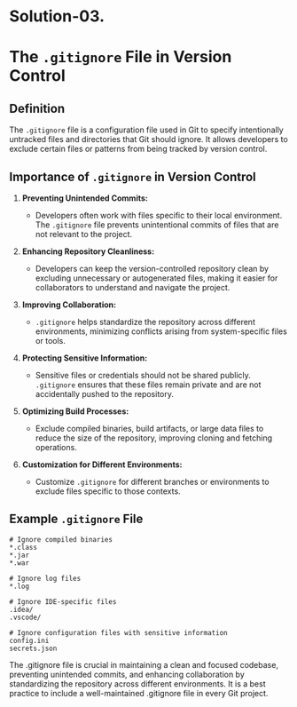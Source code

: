 # Solution-03.
# The `.gitignore` File in Version Control

## Definition
The `.gitignore` file is a configuration file used in Git to specify intentionally untracked files and directories that Git should ignore. It allows developers to exclude certain files or patterns from being tracked by version control.

## Importance of `.gitignore` in Version Control

1. **Preventing Unintended Commits:**
   - Developers often work with files specific to their local environment. The `.gitignore` file prevents unintentional commits of files that are not relevant to the project.

2. **Enhancing Repository Cleanliness:**
   - Developers can keep the version-controlled repository clean by excluding unnecessary or autogenerated files, making it easier for collaborators to understand and navigate the project.

3. **Improving Collaboration:**
   - `.gitignore` helps standardize the repository across different environments, minimizing conflicts arising from system-specific files or tools.

4. **Protecting Sensitive Information:**
   - Sensitive files or credentials should not be shared publicly. `.gitignore` ensures that these files remain private and are not accidentally pushed to the repository.

5. **Optimizing Build Processes:**
   - Exclude compiled binaries, build artifacts, or large data files to reduce the size of the repository, improving cloning and fetching operations.

6. **Customization for Different Environments:**
   - Customize `.gitignore` for different branches or environments to exclude files specific to those contexts.

## Example `.gitignore` File

```plaintext
# Ignore compiled binaries
*.class
*.jar
*.war

# Ignore log files
*.log

# Ignore IDE-specific files
.idea/
.vscode/

# Ignore configuration files with sensitive information
config.ini
secrets.json
```
 The .gitignore file is crucial in maintaining a clean and focused codebase, preventing unintended commits, and enhancing collaboration by standardizing the repository across different environments. It is a best practice to include a well-maintained .gitignore file in every Git project.
